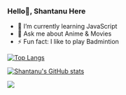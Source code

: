 ### Hello👋, Shantanu Here

<!--
**AlsoShantanuBorkar/AlsoShantanuBorkar** is a ✨ _special_ ✨ repository because its `README.md` (this file) appears on your GitHub profile.

Here are some ideas to get you started:
-->

- 🌱 I’m currently learning JavaScript
- 💬 Ask me about Anime & Movies
- ⚡ Fun fact: I like to play Badmintion

[![Top Langs](https://github-readme-stats.vercel.app/api/top-langs/?username=AlsoShantanuBorkar)](https://github.com/AlsoShantanuBorkar)

[![Shantanu's GitHub stats](https://github-readme-stats.vercel.app/api?username=AlsoShantanuBorkar)](https://github.com/AlsoShantanuBorkar/)

![](https://komarev.com/ghpvc/?username=AlsoShantanuBorkar)
